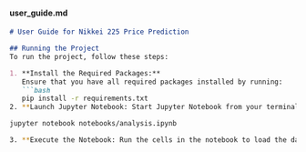 
#### user_guide.md

```markdown
# User Guide for Nikkei 225 Price Prediction

## Running the Project
To run the project, follow these steps:

1. **Install the Required Packages:**
   Ensure that you have all required packages installed by running:
   ```bash
   pip install -r requirements.txt
2. **Launch Jupyter Notebook: Start Jupyter Notebook from your terminal:

jupyter notebook notebooks/analysis.ipynb

3. **Execute the Notebook: Run the cells in the notebook to load the data, perform analysis, and visualize results.
